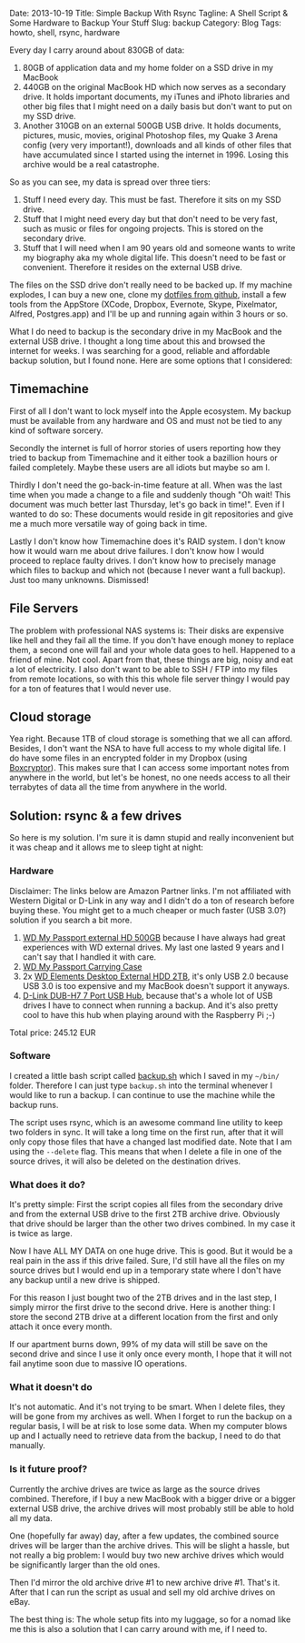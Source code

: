 Date: 2013-10-19
Title: Simple Backup With Rsync
Tagline: A Shell Script & Some Hardware to Backup Your Stuff
Slug: backup
Category: Blog
Tags: howto, shell, rsync, hardware

Every day I carry around about 830GB of data:

1. 80GB of application data and my home folder on a SSD drive in my MacBook
2. 440GB on the original MacBook HD which now serves as a secondary drive. It
   holds important documents, my iTunes and iPhoto libraries and other big
   files that I might need on a daily basis but don't want to put on my SSD
   drive.
3. Another 310GB on an external 500GB USB drive. It holds documents, pictures,
   music, movies, original Photoshop files, my Quake 3 Arena config (very very
   important!), downloads and all kinds of other files that have accumulated
   since I started using the internet in 1996. Losing this archive would be a
   real catastrophe.

So as you can see, my data is spread over three tiers:

1. Stuff I need every day. This must be fast. Therefore it sits on my SSD drive.
2. Stuff that I might need every day but that don't need to be very fast, such
   as music or files for ongoing projects. This is stored on the secondary
   drive.
3. Stuff that I will need when I am 90 years old and someone wants to write my
   biography aka my whole digital life. This doesn't need to be fast or
   convenient. Therefore it resides on the external USB drive.

The files on the SSD drive don't really need to be backed up. If my machine
explodes, I can buy a new one, clone my
[dotfiles from github](https://github.com/mbrochh/mbrochh-dotfiles), install a
few tools from the AppStore (XCode, Dropbox, Evernote, Skype, Pixelmator,
Alfred, Postgres.app) and I'll be up and running again within 3 hours or so.

What I do need to backup is the secondary drive in my MacBook and the external
USB drive. I thought a long time about this and browsed the internet for weeks.
I was searching for a good, reliable and affordable backup solution, but I
found none. Here are some options that I considered:

## Timemachine

First of all I don't want to lock myself into the Apple ecosystem. My backup
must be available from any hardware and OS and must not be tied to any kind of
software sorcery.

Secondly the internet is full of horror stories of users reporting how they
tried to backup from Timemachine and it either took a bazillion hours or failed
completely. Maybe these users are all idiots but maybe so am I.

Thirdly I don't need the go-back-in-time feature at all.  When was the last
time when you made a change to a file and suddenly though "Oh wait! This
document was much better last Thursday, let's go back in time!".  Even if I
wanted to do so: These documents would reside in git repositories and give me a
much more versatile way of going back in time.

Lastly I don't know how Timemachine does it's RAID system. I don't know how it
would warn me about drive failures. I don't know how I would proceed to replace
faulty drives. I don't know how to precisely manage which files to backup
and which not (because I never want a full backup). Just too many unknowns.
Dismissed!

## File Servers

The problem with professional NAS systems is: Their disks are expensive like
hell and they fail all the time. If you don't have enough money to replace
them, a second one will fail and your whole data goes to hell. Happened to a
friend of mine. Not cool. Apart from that, these things are big, noisy and eat
a lot of electricity. I also don't want to be able to SSH / FTP into my files
from remote locations, so with this this whole file server thingy I would
pay for a ton of features that I would never use.

## Cloud storage

Yea right. Because 1TB of cloud storage is something that we all can afford.
Besides, I don't want the NSA to have full access to my whole digital life.
I do have some files in an encrypted folder in my Dropbox (using
[Boxcryptor](https://www.boxcryptor.com/)). This makes sure that I can access
some important notes from anywhere in the world, but let's be honest, no one
needs access to all their terrabytes of data all the time from anywhere in the
world.

## Solution: rsync & a few drives

So here is my solution. I'm sure it is damn stupid and really inconvenient but
it was cheap and it allows me to sleep tight at night:

### Hardware

Disclaimer: The links below are Amazon Partner links. I'm not affiliated
with Western Digital or D-Link in any way and I didn't do a ton of research
before buying these. You might get to a much cheaper or much faster (USB 3.0?)
solution if you search a bit more.

1. [WD My Passport external HD 500GB](http://amzn.to/1eB0rY2) because I have
   always had great experiences with WD external drives. My last one lasted
   9 years and I can't say that I handled it with care.
2. [WD My Passport Carrying Case](http://amzn.to/1eB0GSE)
3. 2x [WD Elements Desktop External HDD 2TB](http://amzn.to/19ZSFaX), it's only
   USB 2.0 because USB 3.0 is too expensive and my MacBook doesn't support it
   anyways.
4. [D-Link DUB-H7 7 Port USB Hub](http://amzn.to/1c6h68m), because that's a
   whole lot of USB drives I have to connect when running a backup. And it's
   also pretty cool to have this hub when playing around with the Raspberry Pi
   ;-)

Total price: 245.12 EUR

### Software

I created a little bash script called
[backup.sh](https://github.com/mbrochh/mbrochh-dotfiles/blob/master/bin/backup.sh)
which I saved in my ``~/bin/`` folder. Therefore I can just type ``backup.sh``
into the terminal whenever I would like to run a backup. I can continue to use
the machine while the backup runs.

The script uses rsync, which is an awesome command line utility to keep two
folders in sync. It will take a long time on the first run, after that it will
only copy those files that have a changed last modified date. Note that I am
using the ``--delete`` flag. This means that when I delete a file in one of the
source drives, it will also be deleted on the destination drives.

### What does it do?

It's pretty simple: First the script copies all files from the secondary drive
and from the external USB drive to the first 2TB archive drive. Obviously that
drive should be larger than the other two drives combined. In my case it is
twice as large.

Now I have ALL MY DATA on one huge drive. This is good. But it would be a real
pain in the ass if this drive failed. Sure, I'd still have all the files on my
source drives but I would end up in a temporary state where I don't have any
backup until a new drive is shipped.

For this reason I just bought two of the 2TB drives and in the last step, I
simply mirror the first drive to the second drive. Here is another thing:
I store the second 2TB drive at a different location from the first and only
attach it once every month.

If our apartment burns down, 99% of my data will still be save on the second
drive and since I use it only once every month, I hope that it will not fail
anytime soon due to massive IO operations.

### What it doesn't do

It's not automatic. And it's not trying to be smart. When I delete files, they
will be gone from my archives as well. When I forget to run the backup on a
regular basis, I will be at risk to lose some data. When my computer blows up
and I actually need to retrieve data from the backup, I need to do that
manually.

### Is it future proof?

Currently the archive drives are twice as large as the source drives combined.
Therefore, if I buy a new MacBook with a bigger drive or a bigger external USB
drive, the archive drives will most probably still be able to hold all my data.

One (hopefully far away) day, after a few updates, the combined source drives
will be larger than the archive drives. This will be slight a hassle, but not
really a big problem: I would buy two new archive drives which would be
significantly larger than the old ones.

Then I'd mirror the old archive drive #1 to new archive drive #1. That's it.
After that I can run the script as usual and sell my old archive drives on
eBay.

The best thing is: The whole setup fits into my luggage, so for a nomad like me
this is also a solution that I can carry around with me, if I need to.
